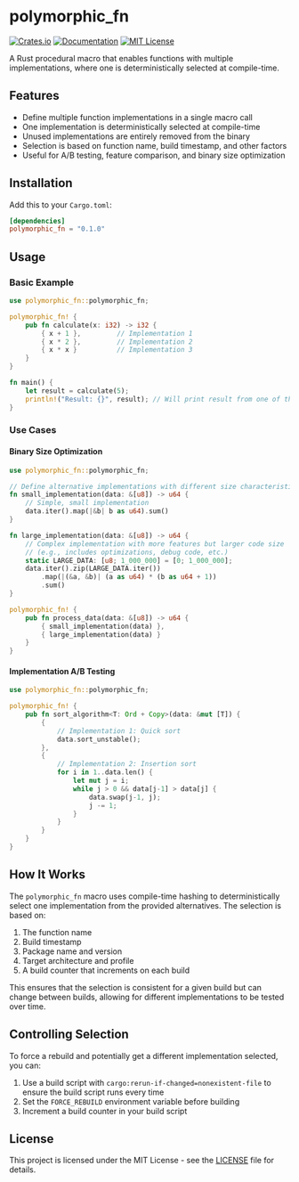 # polymorphic_fn

[![Crates.io](https://img.shields.io/crates/v/polymorphic_fn.svg)](https://crates.io/crates/polymorphic_fn)
[![Documentation](https://docs.rs/polymorphic_fn/badge.svg)](https://docs.rs/polymorphic_fn)
[![MIT License](https://img.shields.io/badge/license-MIT-blue.svg)](LICENSE)

A Rust procedural macro that enables functions with multiple implementations, where one is deterministically selected at compile-time.

## Features

- Define multiple function implementations in a single macro call
- One implementation is deterministically selected at compile-time
- Unused implementations are entirely removed from the binary
- Selection is based on function name, build timestamp, and other factors
- Useful for A/B testing, feature comparison, and binary size optimization

## Installation

Add this to your `Cargo.toml`:

```toml
[dependencies]
polymorphic_fn = "0.1.0"
```

## Usage

### Basic Example

```rust
use polymorphic_fn::polymorphic_fn;

polymorphic_fn! {
    pub fn calculate(x: i32) -> i32 {
        { x + 1 },         // Implementation 1
        { x * 2 },         // Implementation 2
        { x * x }          // Implementation 3
    }
}

fn main() {
    let result = calculate(5);
    println!("Result: {}", result); // Will print result from one of the implementations
}
```

### Use Cases

#### Binary Size Optimization

```rust
use polymorphic_fn::polymorphic_fn;

// Define alternative implementations with different size characteristics
fn small_implementation(data: &[u8]) -> u64 {
    // Simple, small implementation
    data.iter().map(|&b| b as u64).sum()
}

fn large_implementation(data: &[u8]) -> u64 {
    // Complex implementation with more features but larger code size
    // (e.g., includes optimizations, debug code, etc.)
    static LARGE_DATA: [u8; 1_000_000] = [0; 1_000_000];
    data.iter().zip(LARGE_DATA.iter())
        .map(|(&a, &b)| (a as u64) * (b as u64 + 1))
        .sum()
}

polymorphic_fn! {
    pub fn process_data(data: &[u8]) -> u64 {
        { small_implementation(data) },
        { large_implementation(data) }
    }
}
```

#### Implementation A/B Testing

```rust
use polymorphic_fn::polymorphic_fn;

polymorphic_fn! {
    pub fn sort_algorithm<T: Ord + Copy>(data: &mut [T]) {
        { 
            // Implementation 1: Quick sort
            data.sort_unstable();
        },
        { 
            // Implementation 2: Insertion sort
            for i in 1..data.len() {
                let mut j = i;
                while j > 0 && data[j-1] > data[j] {
                    data.swap(j-1, j);
                    j -= 1;
                }
            }
        }
    }
}
```

## How It Works

The `polymorphic_fn` macro uses compile-time hashing to deterministically select one implementation from the provided alternatives. The selection is based on:

1. The function name
2. Build timestamp
3. Package name and version
4. Target architecture and profile
5. A build counter that increments on each build

This ensures that the selection is consistent for a given build but can change between builds, allowing for different implementations to be tested over time.

## Controlling Selection

To force a rebuild and potentially get a different implementation selected, you can:

1. Use a build script with `cargo:rerun-if-changed=nonexistent-file` to ensure the build script runs every time
2. Set the `FORCE_REBUILD` environment variable before building
3. Increment a build counter in your build script

## License

This project is licensed under the MIT License - see the [LICENSE](LICENSE) file for details. 